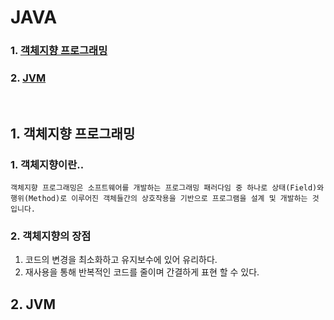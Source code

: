 # JAVA

### 1. [객체지향 프로그래밍](#1-객체지향-프로그래밍-1)
### 2. [JVM](#2-JVM-1)

<br>

## 1. 객체지향 프로그래밍

### 1. 객체지향이란..

    객체지향 프로그래밍은 소프트웨어를 개발하는 프로그래밍 패러다임 중 하나로 상태(Field)와 행위(Method)로 이루어진 객체들간의 상호작용을 기반으로 프로그램을 설계 및 개발하는 것입니다. 

### 2. 객체지향의 장점

1. 코드의 변경을 최소화하고 유지보수에 있어 유리하다.
2. 재사용을 통해 반복적인 코드를 줄이며 간결하게 표현 할 수 있다.


## 2. JVM
